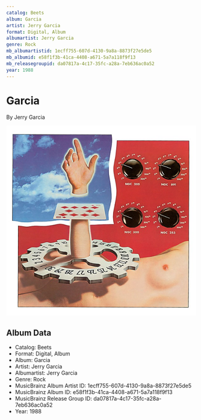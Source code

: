 ```yaml
---
catalog: Beets
album: Garcia
artist: Jerry Garcia
format: Digital, Album
albumartist: Jerry Garcia
genre: Rock
mb_albumartistid: 1ecff755-607d-4130-9a8a-8873f27e5de5
mb_albumid: e58f1f3b-41ca-4408-a671-5a7a118f9f13
mb_releasegroupid: da07817a-4c17-35fc-a28a-7eb636ac0a52
year: 1988
---
```


# Garcia

By Jerry Garcia

![](../../assets/beetscovers/Jerry_Garcia-Garcia.jpg)

## Album Data

- Catalog: Beets
- Format: Digital, Album
- Album: Garcia
- Artist: Jerry Garcia
- Albumartist: Jerry Garcia
- Genre: Rock
- MusicBrainz Album Artist ID: 1ecff755-607d-4130-9a8a-8873f27e5de5
- MusicBrainz Album ID: e58f1f3b-41ca-4408-a671-5a7a118f9f13
- MusicBrainz Release Group ID: da07817a-4c17-35fc-a28a-7eb636ac0a52
- Year: 1988

